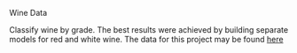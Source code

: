 Wine Data

Classify wine by grade. The best results were achieved by building separate models for red and white wine. The data for this project may be found [here](https://archive.ics.uci.edu/ml/datasets/Wine+Quality)

